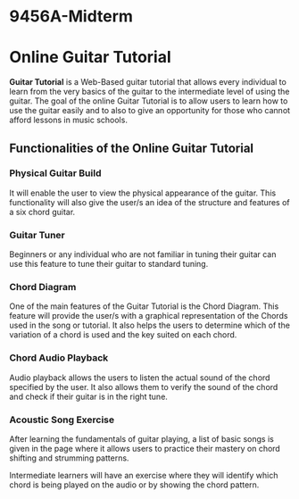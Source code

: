 # 9456A-Midterm

<h1>Online Guitar Tutorial</h1>
	
<p><b>Guitar Tutorial</b> is a Web-Based guitar tutorial that allows every individual to learn from the very basics of the guitar to the intermediate level of using the guitar. The goal of the online Guitar Tutorial is to allow users to learn how to use the guitar easily and to also to give an opportunity for those who cannot afford lessons in music schools.</p>

<h2>Functionalities of the Online Guitar Tutorial</h2>
<h3>Physical Guitar Build</h3>
<p>It will enable the user to view the physical appearance of the guitar. This functionality will also give the user/s an idea of the structure and features of a six chord guitar.</p>
<h3>Guitar Tuner</h3>
<p>Beginners or any individual who are not familiar in tuning their guitar can use this feature to tune their guitar to standard tuning.</p>
<h3>Chord Diagram</h3>
<p>One of the main features of the Guitar Tutorial is the Chord Diagram. This feature will provide the user/s with a graphical representation of the Chords used in the song or tutorial. It also helps the users to determine which of the variation of a chord is used and the key suited on each chord.</p>
<h3>Chord Audio Playback</h3>
<p>Audio playback allows the users to listen the actual sound of the chord specified by the user. It also allows them to verify the sound of the chord and check if their guitar is in the right tune.</p>
<h3>Acoustic Song Exercise</h3>
<p>After learning the fundamentals of guitar playing, a list of basic songs is given in the page where it allows users to practice their mastery on chord shifting and strumming patterns.<p>
<p>Intermediate learners will have an exercise where they will identify which chord is being played on the audio or by showing the chord pattern.</p>
